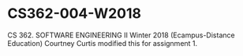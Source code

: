 # CS362-004-W2018
CS 362. SOFTWARE ENGINEERING II Winter 2018 (Ecampus-Distance Education)
Courtney Curtis modified this for assignment 1.
